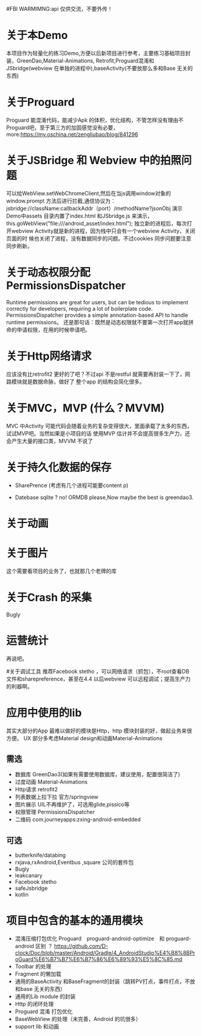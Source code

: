 #FBI WARMIMNG:api 仅供交流，不要外传！

# 关于本Demo
  本项目作为轻量化的练习Demo,方便以后新项目进行参考，主要练习基础项目封装，GreenDao,Material-Animations,
  Retrofit,Proguard混淆和JSbridge(webview 在单独的进程中),baseActivity(不要放那么多和Base 无关的东西)

# 关于Proguard
  Proguard 能混淆代码，能减少Apk 的体积，优化结构，不管怎样没有理由不Proguard吧，至于第三方的加固感觉没有必要，
  more:https://my.oschina.net/zengliubao/blog/841296

# 关于JSBridge 和 Webview 中的拍照问题
  可以给WebView.setWebChromeClient,然后在当js调用window对象的window.prompt 方法后进行拦截,通信协议为：
  jsbridge://className:callbackAddr（port）/methodName?jsonObj
  演示Demo中assets 目录内置了index.html 和JSbridge.js 来演示，this.goWebView("file:///android_asset/index.html");
  独立新的进程后，每次打开webview Activity就是新的进程，因为栈中只会有一个webview Activity，关闭页面的时
  候也关闭了进程，没有数据同步的问题。不过cookies 同步问题要注意同步刷新。

# 关于动态权限分配PermissionsDispatcher
  Runtime permissions are great for users, but can be tedious to implement correctly for developers,
  requiring a lot of boilerplate code.
  PermissionsDispatcher provides a simple annotation-based API to handle runtime permissions。
  还是那句话：既然是动态权限就不要第一次打开app就拼命的申请权限，在用的时候申请吧。

# 关于Http网络请求
  应该没有比retrofit2 更好的了吧？不过api 不是restful 就需要再封装一下了，网路模块就是数据命脉，做好了
  整个app 的结构会简化很多。

# 关于MVC，MVP (什么？MVVM)
  MVC 中Activity 可能代码会随着业务的复杂变得很大，里面承载了太多的东西，试试MVP吧。当然如果是小项目的话
  使用MVP 估计并不会提高很多生产力，还会产生大量的接口类，MVVM 不说了

# 关于持久化数据的保存
- SharePrence (考虑有几个进程可能要content p)

- Datebase
   sqlite ? no!  ORMDB please,Now maybe the best is greendao3.

# 关于动画

# 关于图片
  这个需要看项目的业务了，也就那几个老牌的库

# 关于Crash 的采集
  Bugly

# 运营统计
  再说吧。

#关于调试工具
 推荐Facebook stetho ，可以网络请求（抓包），不root查看DB 文件和sharepreference，甚至在4.4 以后webview
 可以远程调试；提高生产力的利器啊。


# 应用中使用的lib
  其实大部分的App 最难以做好的模块是Http，http 模块封装的好，做起业务来很方便。
  UX 部分多考虑Material design和动画Material-Animations
  ## 需选
  - 数据库 GreenDao3(如果有需要使用数据库，建议使用，配置很简洁了)
  - 过度动画 Material-Animations
  - Http请求 retrofit2
  - 列表数据上拉下拉 官方/springview
  - 图片展示 UIL不再维护了，可选用glide,pissico等
  - 权限管理 PermissionsDispatcher
  - 二维码 com.journeyapps:zxing-android-embedded

  ## 可选
  - butterknife/databing
  - rxjava,rxAndroid,Eventbus ,square 公司的套件包
  - Bugly
  - leakcanary
  - Facebook stetho
  - safeJsbridge
  - kotlin

# 项目中包含的基本的通用模块
- 混淆压缩打包优化 Proguard　proguard-android-optimize　和 proguard-android 区别 ？
  https://github.com/D-clock/Doc/blob/master/Android/Gradle/4_AndroidStudio%E4%B8%8BProGuard%E6%B7%B7%E6%B7%86%E6%89%93%E5%8C%85.md
- Toolbar 的处理
- Fragment 的懒加载
- 通用的BaseActivity 和BaseFragment的封装（跳转PV打点，事件打点，不放和base 无关的东西）
- 通用的Lib module 的封装
- Http 的闭环处理
- Proguard 混淆 打包优化
- BaseWebView 的处理（未完善，Android 的坑很多）
- support lib 和动画




